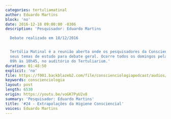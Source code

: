 ```yaml
---
categories: tertuliamatinal
author: Eduardo Martins
block: 'no'
date: 2016-12-18 09:00:00 -0306
description: 'Pesquisador: Eduardo Martins

  Debate realizado em 18/12/2016


  Tertúlia Matinal é a reunião aberta onde os pesquisadores da Conscienciologia apresentam
  seus temas de estudo para debate geral. Ocorre todos os domingos pela manhã, das
  09h às 10h45, no auditório do Tertuliarium.'
duration: 01:48:50
explicit: 'no'
file: https://f001.backblazeb2.com/file/conscienciologiapodcast/audios/voGK7PyU2v8.mp3
keywords: conscienciologia
layout: post
length: 6530
origin: https://youtu.be/voGK7PyU2v8
summary: 'Pesquisador: Eduardo Martins'
title: '#24 - Extrapolações da Higiene Consciencial'
voices: Eduardo Martins
---
```

